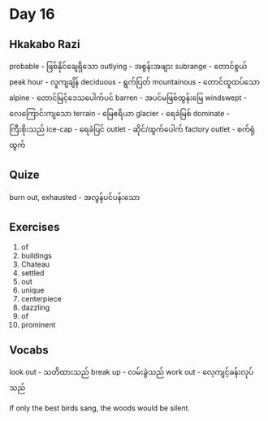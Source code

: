 # Day 16

## Hkakabo Razi

probable - ဖြစ်နိုင်ချေရှိသော
outlying - အစွန်းအဖျား
subrange - တောင်စွယ်
peak hour - လူကျချိန်
deciduous - ရွက်ပြတ်
mountainous - တောင်ထူထပ်သော
alpine - တောင်မြင့်ဒေသပေါက်ပင်
barren - အပင်မဖြစ်ထွန်းမြေ
windswept - လေကြောင်းကျသော
terrain - မြေဧရိယာ
glacier - ရေခဲမြစ်
dominate - ကြီးစိုးသည်
ice-cap - ရေခဲပြင်
outlet - ဆိုင်/ထွက်ပေါက်
factory outlet - စက်ရုံထွက်

## Quize

burn out, exhausted - အလွန်ပင်ပန်းသော

## Exercises

1. of
2. buildings
3. Chateau
4. settled
5. out
6. unique
7. centerpiece
8. dazzling
9. of
10. prominent

## Vocabs

look out - သတိထားသည်
break up - လမ်းခွဲသည်
work out - လေ့ကျင့်ခန်းလုပ်သည်

If only the best birds sang, the woods would be silent.
